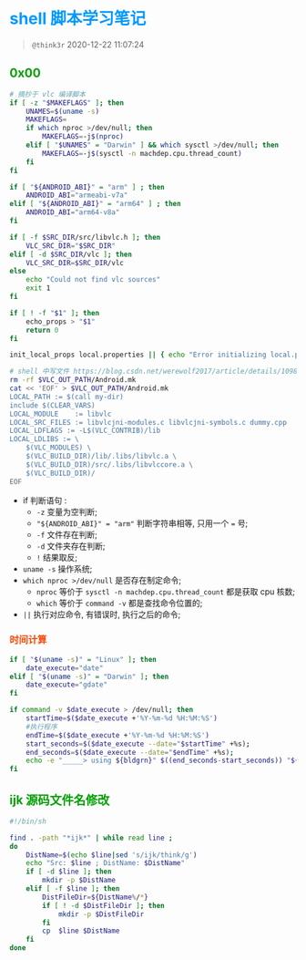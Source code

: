 # <font color=#0099ff> **shell 脚本学习笔记** </font>

> `@think3r` 2020-12-22 11:07:24

## <font color=#009A000> 0x00 </font>

```sh
# 摘抄于 vlc 编译脚本
if [ -z "$MAKEFLAGS" ]; then
    UNAMES=$(uname -s)
    MAKEFLAGS=
    if which nproc >/dev/null; then
        MAKEFLAGS=-j$(nproc)
    elif [ "$UNAMES" = "Darwin" ] && which sysctl >/dev/null; then
        MAKEFLAGS=-j$(sysctl -n machdep.cpu.thread_count)
    fi
fi

if [ "${ANDROID_ABI}" = "arm" ] ; then
    ANDROID_ABI="armeabi-v7a"
elif [ "${ANDROID_ABI}" = "arm64" ] ; then
    ANDROID_ABI="arm64-v8a"
fi

if [ -f $SRC_DIR/src/libvlc.h ]; then
    VLC_SRC_DIR="$SRC_DIR"
elif [ -d $SRC_DIR/vlc ]; then
    VLC_SRC_DIR=$SRC_DIR/vlc
else
    echo "Could not find vlc sources"
    exit 1
fi

if [ ! -f "$1" ]; then
    echo_props > "$1"
    return 0
fi

init_local_props local.properties || { echo "Error initializing local.properties"; exit $?; }

# shell 中写文件 https://blog.csdn.net/werewolf2017/article/details/109818114
rm -rf $VLC_OUT_PATH/Android.mk
cat << 'EOF' > $VLC_OUT_PATH/Android.mk
LOCAL_PATH := $(call my-dir)
include $(CLEAR_VARS)
LOCAL_MODULE    := libvlc
LOCAL_SRC_FILES := libvlcjni-modules.c libvlcjni-symbols.c dummy.cpp
LOCAL_LDFLAGS := -L$(VLC_CONTRIB)/lib
LOCAL_LDLIBS := \
    $(VLC_MODULES) \
    $(VLC_BUILD_DIR)/lib/.libs/libvlc.a \
    $(VLC_BUILD_DIR)/src/.libs/libvlccore.a \
    $(VLC_BUILD_DIR)/
EOF
```

- if 判断语句 :
  - `-z` 变量为空判断;
  - `"${ANDROID_ABI}" = "arm"` 判断字符串相等, 只用一个 `=` 号;
  - `-f` 文件存在判断;
  - `-d` 文件夹存在判断;
  - `!` 结果取反;
- `uname -s` 操作系统;
- `which nproc >/dev/null` 是否存在制定命令;
  - `nproc` 等价于 `sysctl -n machdep.cpu.thread_count` 都是获取 cpu 核数;
  - `which` 等价于 `command -v` 都是查找命令位置的;
- `||` 执行对应命令, 有错误时, 执行之后的命令;

### <font color=#FF4500> 时间计算 </font>

```sh
if [ "$(uname -s)" = "Linux" ]; then
    date_execute="date"
elif [ "$(uname -s)" = "Darwin" ]; then
    date_execute="gdate"
fi

if command -v $date_execute > /dev/null; then
    startTime=$($date_execute +'%Y-%m-%d %H:%M:%S')
    #执行程序
    endTime=$($date_execute +'%Y-%m-%d %H:%M:%S')
    start_seconds=$($date_execute --date="$startTime" +%s);
    end_seconds=$($date_execute --date="$endTime" +%s);
    echo -e "_____> using ${bldgrn}" $((end_seconds-start_seconds)) "${txtrst} s"
fi
```

## <font color=#009A000> ijk 源码文件名修改 </font>

```sh
#!/bin/sh

find . -path "*ijk*" | while read line ;
do
    DistName=$(echo $line|sed 's/ijk/think/g')
	echo "Src: $line ; DistName: $DistName"
	if [ -d $line ]; then
	    mkdir -p $DistName
	elif [ -f $line ]; then
	    DistFileDir=${DistName%/*}
		if [ ! -d $DistFileDir ]; then
		    mkdir -p $DistFileDir
		fi
	    cp  $line $DistName
	fi
done

```

